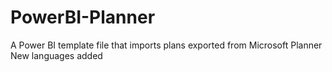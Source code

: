 # PowerBI-Planner
A Power BI template file that imports plans exported from Microsoft Planner
New languages added
